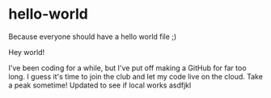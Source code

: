 # hello-world
Because everyone should have a hello world file ;)

Hey world!

I've been coding for a while, but I've put off making a GitHub for far too long.
I guess it's time to join the club and let my code live on the cloud. Take a peak sometime!
Updated to see if local works asdfjkl
